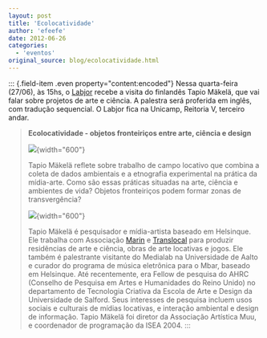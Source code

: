 ```yaml
---
layout: post
title: 'Ecolocatividade'
author: 'efeefe'
date: 2012-06-26
categories:
  - 'eventos'
original_source: blog/ecolocatividade.html
---
```


::: {.field-item .even property="content:encoded"}
Nessa quarta-feira (27/06), às 15hs, o [Labjor](http://www.labjor.unicamp.br/) recebe a visita do finlandês Tapio Mäkelä, que vai falar sobre projetos de arte e ciência. A palestra será proferida em inglês, com tradução sequencial. O Labjor fica na Unicamp, Reitoria V, terceiro andar.

> **Ecolocatividade - objetos fronteiriços entre arte, ciência e design**
>
> ![](http://redelabs-org.github.io/sites/redelabs.org/files/images/close_up_wshop_map7.jpeg){width="600"}
>
> Tapio Mäkelä reflete sobre trabalho de campo locativo que combina a coleta de dados ambientais e a etnografia experimental na prática da mídia-arte. Como são essas práticas situadas na arte, ciência e ambientes de vida? Objetos fronteiriços podem formar zonas de transvergência?
>
> ![](http://redelabs-org.github.io/sites/redelabs.org/files/images/tapio_makela_during_Marin_Residency_in_Norway.jpeg){width="600"}
>
> Tapio Mäkelä é pesquisador e mídia-artista baseado em Helsinque. Ele trabalha com Associação [Marin](http://marin.cc/) e [Translocal](http://tapio.translocal.net/) para produzir residências de arte e ciência, obras de arte locativas e jogos. Ele também é palestrante visitante do Medialab na Universidade de Aalto e curador do programa de música eletrônica para o Mbar, baseado em Helsinque. Até recentemente, era Fellow de pesquisa do AHRC (Conselho de Pesquisa em Artes e Humanidades do Reino Unido) no departamento de Tecnologia Criativa da Escola de Arte e Design da Universidade de Salford. Seus interesses de pesquisa incluem usos sociais e culturais de mídias locativas, e interação ambiental e design de informação. Tapio Mäkelä foi diretor da Associação Artística Muu, e coordenador de programação da ISEA 2004.
:::
